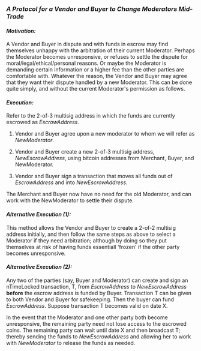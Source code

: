 ### *A Protocol for a Vendor and Buyer to Change Moderators Mid-Trade*

#### *Motivation:*
A Vendor and Buyer in dispute and with funds in escrow may find themselves unhappy with the arbitration of their current Moderator. Perhaps the Moderator becomes unresponsive, or refuses to settle the dispute for moral/legal/ethical/personal reasons. Or maybe the Moderator is demanding certain information or a higher fee than the other parties are comfortable with. Whatever the reason, the Vendor and Buyer may agree that they want their dispute handled by a new Moderator. This can be done quite simply, and without the current Moderator's permission as follows.

#### *Execution:*
Refer to the 2-of-3 multisig address in which the funds are currently escrowed as _EscrowAddress_.  

1. Vendor and Buyer agree upon a new moderator to whom we will refer as _NewModerator_.

2. Vendor and Buyer create a new 2-of-3 multisig address, _NewEscrowAddress_, using bitcoin addresses from Merchant, Buyer, and NewModerator.

3. Vendor and Buyer sign a transaction that moves all funds out of _EscrowAddress_ and into _NewEscrowAddress_.

The Merchant and Buyer now have no need for the old Moderator, and can work with the NewModerator to settle their dispute.

#### *Alternative Execution (1):*

This method allows the Vendor and Buyer to create a 2-of-2 multisig address initially, and then follow the same steps as above to select a Moderator if they need arbitration; although by doing so they put themselves at risk of having funds essentiall 'frozen' if the other party becomes unresponsive.

#### *Alternative Execution (2):*

Any two of the parties (say, Buyer and Moderator) can create and sign an nTimeLocked transaction, T, from _EscrowAddress_ to _NewEscrowAddress_ **before** the escrow address is funded by Buyer. Transaction T can be given to both Vendor and Buyer for safekeeping. Then the buyer can fund _EscrowAddress_. Suppose transaction T becomes valid on date X.

In the event that the Moderator and one other party both become unresponsive, the remaining party need not lose access to the escrowed coins. The remaining party can wait until date X and then broadcast T; thereby sending the funds to _NewEscrowAddress_ and allowing her to work with _NewModerator_ to release the funds as needed.
